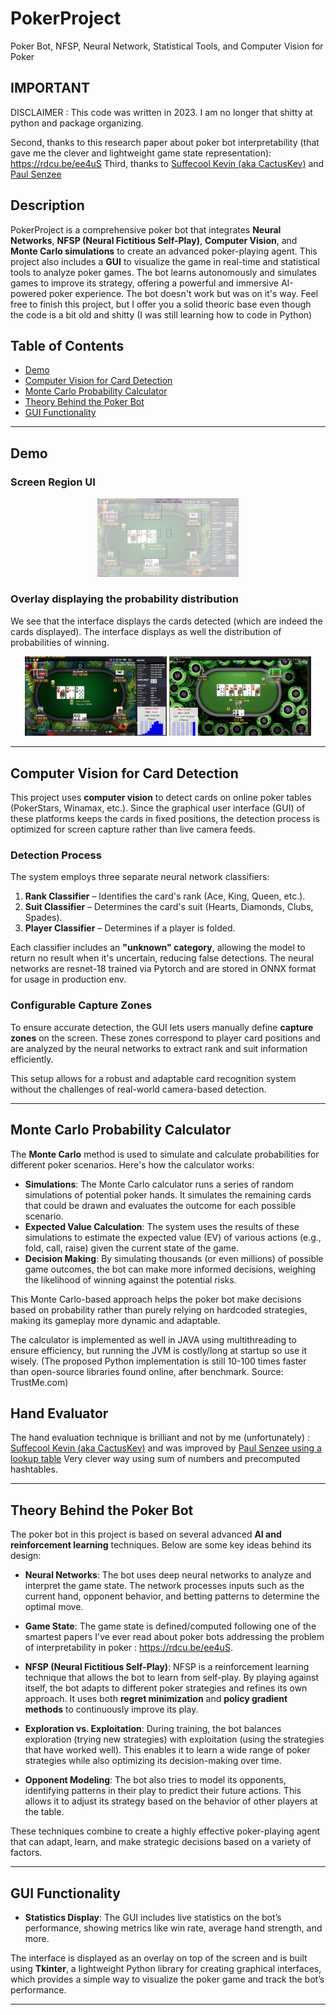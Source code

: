 # PokerProject
Poker Bot, NFSP, Neural Network, Statistical Tools, and Computer Vision for Poker

## IMPORTANT
DISCLAIMER : This code was written in 2023. I am no longer that shitty at python and package organizing.

Second, thanks to this research paper about poker bot interpretability (that gave me the clever and lightweight game state representation): https://rdcu.be/ee4uS
Third, thanks to [Suffecool Kevin (aka CactusKev)](http://suffe.cool/poker/evaluator.html) and [Paul Senzee](https://senzee.blogspot.com/2006/06/some-perfect-hash.html)

## Description

PokerProject is a comprehensive poker bot that integrates **Neural Networks**, **NFSP (Neural Fictitious Self-Play)**, **Computer Vision**, and **Monte Carlo simulations** to create an advanced poker-playing agent. This project also includes a **GUI** to visualize the game in real-time and statistical tools to analyze poker games. The bot learns autonomously and simulates games to improve its strategy, offering a powerful and immersive AI-powered poker experience. The bot doesn't work but was on it's way. Feel free to finish this project, but I offer you a solid theoric base even though the code is a bit old and shitty (I was still learning how to code in Python)

## Table of Contents
- [Demo](#demo)
- [Computer Vision for Card Detection](#computer-vision-for-card-detection)
- [Monte Carlo Probability Calculator](#monte-carlo-probability-calculator)
- [Theory Behind the Poker Bot](#theory-behind-the-poker-bot)
- [GUI Functionality](#gui-functionality)

---

## Demo

### Screen Region UI
<p align="center">
  <img src="images/ui_regions.png" width="45%">
</p>

### Overlay displaying the probability distribution

We see that the interface displays the cards detected (which are indeed the cards displayed).
The interface displays as well the distribution of probabilities of winning.
<p align="center">
  <img src="images/ui_probabilities_1.png" width="45%">
  <img src="images/ui_probabilities_2.png" width="45%">
</p>

---

## Computer Vision for Card Detection

This project uses **computer vision** to detect cards on online poker tables (PokerStars, Winamax, etc.). Since the graphical user interface (GUI) of these platforms keeps the cards in fixed positions, the detection process is optimized for screen capture rather than live camera feeds.

### Detection Process

The system employs three separate neural network classifiers:

1. **Rank Classifier** – Identifies the card's rank (Ace, King, Queen, etc.).
2. **Suit Classifier** – Determines the card's suit (Hearts, Diamonds, Clubs, Spades).
3. **Player Classifier** – Determines if a player is folded.

Each classifier includes an **"unknown" category**, allowing the model to return no result when it's uncertain, reducing false detections.
The neural networks are resnet-18 trained via Pytorch and are stored in ONNX format for usage in production env.

### Configurable Capture Zones

To ensure accurate detection, the GUI lets users manually define **capture zones** on the screen. These zones correspond to player card positions and are analyzed by the neural networks to extract rank and suit information efficiently.

This setup allows for a robust and adaptable card recognition system without the challenges of real-world camera-based detection.

---

## Monte Carlo Probability Calculator

The **Monte Carlo** method is used to simulate and calculate probabilities for different poker scenarios. Here's how the calculator works:

- **Simulations**: The Monte Carlo calculator runs a series of random simulations of potential poker hands. It simulates the remaining cards that could be drawn and evaluates the outcome for each possible scenario.
- **Expected Value Calculation**: The system uses the results of these simulations to estimate the expected value (EV) of various actions (e.g., fold, call, raise) given the current state of the game.
- **Decision Making**: By simulating thousands (or even millions) of possible game outcomes, the bot can make more informed decisions, weighing the likelihood of winning against the potential risks.

This Monte Carlo-based approach helps the poker bot make decisions based on probability rather than purely relying on hardcoded strategies, making its gameplay more dynamic and adaptable.

The calculator is implemented as well in JAVA using multithreading to ensure efficiency, but running the JVM is costly/long at startup so use it wisely.
(The proposed Python implementation is still 10-100 times faster than open-source libraries found online, after benchmark. Source: TrustMe.com)

## Hand Evaluator

The hand evaluation technique is brilliant and not by me (unfortunately) : [Suffecool Kevin (aka CactusKev)](http://suffe.cool/poker/evaluator.html) and was improved by [Paul Senzee using a lookup table](https://senzee.blogspot.com/2006/06/some-perfect-hash.html)
Very clever way using sum of numbers and precomputed hashtables.

---

## Theory Behind the Poker Bot

The poker bot in this project is based on several advanced **AI and reinforcement learning** techniques. Below are some key ideas behind its design:

- **Neural Networks**: The bot uses deep neural networks to analyze and interpret the game state. The network processes inputs such as the current hand, opponent behavior, and betting patterns to determine the optimal move.

- **Game State**: The game state is defined/computed following one of the smartest papers I've ever read about poker bots addressing the problem of interpretability in poker : https://rdcu.be/ee4uS.
  
- **NFSP (Neural Fictitious Self-Play)**: NFSP is a reinforcement learning technique that allows the bot to learn from self-play. By playing against itself, the bot adapts to different poker strategies and refines its own approach. It uses both **regret minimization** and **policy gradient methods** to continuously improve its play.

- **Exploration vs. Exploitation**: During training, the bot balances exploration (trying new strategies) with exploitation (using the strategies that have worked well). This enables it to learn a wide range of poker strategies while also optimizing its decision-making over time.

- **Opponent Modeling**: The bot also tries to model its opponents, identifying patterns in their play to predict their future actions. This allows it to adjust its strategy based on the behavior of other players at the table.

These techniques combine to create a highly effective poker-playing agent that can adapt, learn, and make strategic decisions based on a variety of factors.

---

## GUI Functionality

- **Statistics Display**: The GUI includes live statistics on the bot’s performance, showing metrics like win rate, average hand strength, and more.

The interface is displayed as an overlay on top of the screen and is built using **Tkinter**, a lightweight Python library for creating graphical interfaces, which provides a simple way to visualize the poker game and track the bot’s performance.

---
